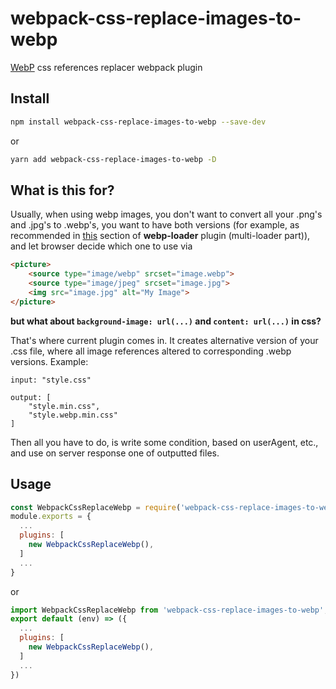 # webpack-css-replace-images-to-webp

[WebP](https://developers.google.com/speed/webp/) css references replacer webpack plugin

## Install

```sh
npm install webpack-css-replace-images-to-webp --save-dev
```
or
```sh
yarn add webpack-css-replace-images-to-webp -D
```

## What is this for?
Usually, when using webp images, you don't want to convert all your .png's and .jpg's to .webp's, you want to have both versions (for example, as recommended in [this](https://www.npmjs.com/package/webp-loader#usage) section of __webp-loader__ plugin (multi-loader part)), and let browser decide which one to use via
```html
<picture>
    <source type="image/webp" srcset="image.webp">
    <source type="image/jpeg" srcset="image.jpg">
    <img src="image.jpg" alt="My Image">
</picture>
```
__but what about `background-image: url(...)` and `content: url(...)` in css?__

That's where current plugin comes in.
It creates alternative version of your .css file, where all image references altered to corresponding .webp versions. Example:
```
input: "style.css"

output: [
    "style.min.css",
    "style.webp.min.css"
]

```
Then all you have to do, is write some condition, based on userAgent, etc., and use on server response one of outputted files.

## Usage
```javascript
const WebpackCssReplaceWebp = require('webpack-css-replace-images-to-webp');
module.exports = {
  ...
  plugins: [
    new WebpackCssReplaceWebp(),
  ]
  ...
}
```
or
```javascript
import WebpackCssReplaceWebp from 'webpack-css-replace-images-to-webp';
export default (env) => ({
  ...
  plugins: [
    new WebpackCssReplaceWebp(),
  ]
  ...
})
```
